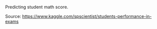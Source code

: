 Predicting student math score.

Source: https://www.kaggle.com/spscientist/students-performance-in-exams
